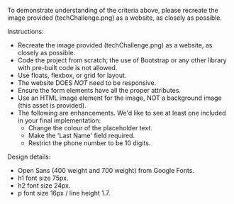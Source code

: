 
To demonstrate understanding of the criteria above, please recreate the image provided (techChallenge.png) as a website, as closely as possible. 

Instructions:
- Recreate the image provided (techChallenge.png) as a website, as closely as possible.
- Code the project from scratch; the use of Bootstrap or any other library with pre-built code is not allowed.
- Use floats, flexbox, or grid for layout. 
- The website DOES *NOT* need to be responsive. 
- Ensure the form elements have all the proper attributes.
- Use an HTML image element for the image, NOT a background image (this asset is provided).
- The following are enhancements. We'd like to see at least one included in your final implementation:
	- Change the colour of the placeholder text.
	- Make the 'Last Name' field required.
	- Restrict the phone number to be 10 digits.


Design details: 
- Open Sans (400 weight and 700 weight) from Google Fonts.
- h1 font size 75px.
- h2 font size 24px.
- p font size 16px / line height 1.7.
